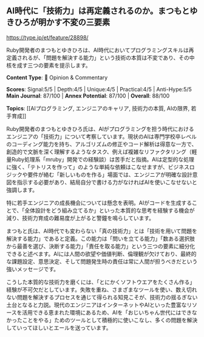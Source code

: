 ## AI時代に「技術力」は再定義されるのか。まつもとゆきひろが明かす不変の三要素

https://type.jp/et/feature/28898/

Ruby開発者のまつもとゆきひろは、AI時代においてプログラミングスキルは再定義されるが、「問題を解決する能力」という技術の本質は不変であり、その中核を成す三つの要素を提示します。

**Content Type**: 💭 Opinion & Commentary

**Scores**: Signal:5/5 | Depth:4/5 | Unique:4/5 | Practical:4/5 | Anti-Hype:5/5
**Main Journal**: 87/100 | **Annex Potential**: 87/100 | **Overall**: 88/100

**Topics**: [[AIプログラミング, エンジニアのキャリア, 技術力の本質, AIの限界, 若手育成]]

Ruby開発者のまつもとゆきひろ氏は、AIがプログラミングを担う時代におけるエンジニアの「技術力」について考察しています。現状のAIは専門学校卒レベルのコーディング能力を持ち、アルゴリズムの修正やコード解析は得意な一方で、創造的で文脈を深く理解するようなタスク、例えば複雑なリファクタリング（軽量Ruby処理系「mruby」開発での経験談）は苦手だと指摘。AIは定型的な処理に強く、「テトリスを作って」のような単純な依頼はこなせますが、ビジネスロジックや要件が絡む「新しいものを作る」場面では、エンジニアが明確な設計意図を指示する必要があり、結局自分で書ける力がなければAIを使いこなせないと強調します。

特に若手エンジニアの成長機会については懸念を表明。AIがコードを生成することで、「全体設計をどう組み立てるか」といった本質的な思考を経験する機会が減り、技術力育成の難易度が上がると警鐘を鳴らしています。

まつもと氏は、AI時代でも変わらない「真の技術力」とは「技術を用いて問題を解決する能力」であると定義。この能力は「問いを立てる能力」「数ある選択肢から最善を選び、決断する能力」「責任を取る能力」という三つの要素に細分化できると述べます。AIには人間の欲望や価値判断、倫理観が欠けており、最終的な課題設定、意思決定、そして問題発生時の責任は常に人間が担うべきだという強いメッセージです。

こうした本質的な技術力を磨くには、「とにかくソフトウエアをたくさん作る」経験が不可欠だとしています。失敗を重ね、さまざまなツールを使い、数え切れない問題を解決するプロセスを通じて得られる知見こそが、技術力の揺るぎない土台となると力説。現代のエンジニアはインターネットやAIといった豊富なリソースを活用できる恵まれた環境にあるため、AIを「おじいちゃん世代にはできなかったことをやる」ためのツールとして積極的に使いこなし、多くの問題を解決していってほしいとエールを送っています。